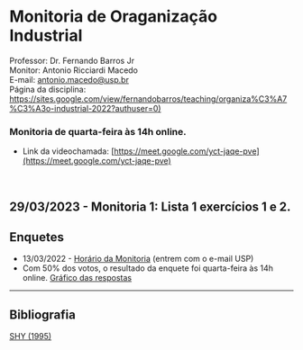 # Monitoria de Oraganização Industrial

Professor: Dr. Fernando Barros Jr
<br>
Monitor: Antonio Ricciardi Macedo
<br>
E-mail: antonio.macedo@usp.br
<br>
Página da disciplina: [https://sites.google.com/view/fernandobarros/teaching/organiza%C3%A7%C3%A3o-industrial-2022?authuser=0)](https://sites.google.com/view/fernandobarros/teaching/organiza%C3%A7%C3%A3o-industrial-2022?authuser=0)
<br>
### Monitoria de quarta-feira às 14h online.
- Link da videochamada: [https://meet.google.com/yct-jaqe-pve](https://meet.google.com/yct-jaqe-pve)

<br> 

## 29/03/2023 - Monitoria 1: Lista 1 exercícios 1 e 2.

## Enquetes
- 13/03/2022 - [Horário da Monitoria](https://forms.gle/vsAnMSZs3hc55fjRA) (entrem com o e-mail USP)
- Com 50% dos votos, o resultado da enquete foi quarta-feira às 14h online. [Gráfico das respostas](https://user-images.githubusercontent.com/94052414/226107003-13227f03-2d85-4e6f-a950-0fcf33249a05.png)

---

## Bibliografia

[SHY (1995)](https://antoniormacedo.github.io/Oraganizacao-Industrial/Shy%20(1995).pdf)
